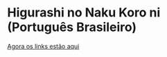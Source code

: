 # Higurashi no Naku Koro ni (Português Brasileiro)

[Agora os links estão aqui](https://techhero1.github.io/higurashi-pt-br-downloads)
